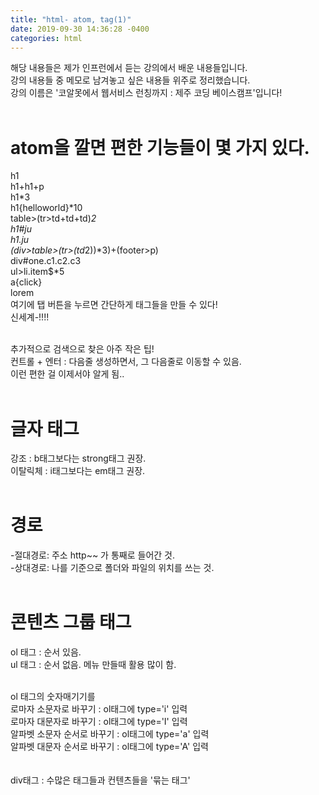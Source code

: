 ```yaml
---
title: "html- atom, tag(1)"
date: 2019-09-30 14:36:28 -0400
categories: html
---
```

 
해당 내용들은 제가 인프런에서 듣는 강의에서 배운 내용들입니다.<br />
강의 내용들 중 메모로 남겨놓고 싶은 내용들 위주로 정리했습니다.  
강의 이름은 '코알못에서 웹서비스 런칭까지 : 제주 코딩 베이스캠프'입니다!<br><br>

 
# atom을 깔면 편한 기능들이 몇 가지 있다.  
h1<br>
h1+h1+p<br>
h1*3<br>
h1{helloworld}*10<br>
table>(tr>td+td+td)*2 <br>
h1#ju<br>
h1.ju<br>
(div>table>(tr>(td*2))*3)+(footer>p) <br>
div#one.c1.c2.c3 <br>
ul>li.item$*5<br>
a{click} <br>
lorem<br>
여기에 탭 버튼을 누르면 간단하게 태그들을 만들 수 있다!<br>
신세계-!!!!<br><br>
 
추가적으로 검색으로 찾은 아주 작은 팁!<br>
컨트롤 + 엔터 : 다음줄 생성하면서, 그 다음줄로 이동할 수 있음.<br>이런 편한 걸 이제서야 알게 됨..<br><br> 
  
# 글자 태그  
강조 : b태그보다는 strong태그 권장. <br>
이탈릭체 : i태그보다는 em태그 권장. <br><br>

# 경로  
-절대경로: 주소 http~~ 가 통째로 들어간 것.<br>
-상대경로: 나를 기준으로 폴더와 파일의 위치를 쓰는 것.<br><br> 


# 콘텐츠 그룹 태그<br>

ol 태그 : 순서 있음.<br>
ul 태그 : 순서 없음. 메뉴 만들때 활용 많이 함.<br><br>

ol 태그의 숫자매기기를  
로마자 소문자로 바꾸기 : ol태그에 type='i' 입력  
로마자 대문자로 바꾸기 :  ol태그에 type='I' 입력  
알파벳 소문자 순서로 바꾸기 : ol태그에 type='a' 입력  
알파벳 대문자 순서로 바꾸기 : ol태그에 type='A' 입력  
<br><br>
div태그 : 수많은 태그들과 컨텐츠들을 '묶는 태그'
